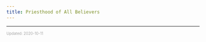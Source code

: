 ```yaml
---
title: Priesthood of All Believers
---
```


---

<sup><sub><font color="#a6a6a6">Updated: 2020-10-11</font></sub></sup>
